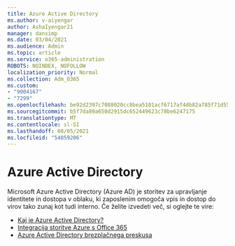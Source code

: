 ```yaml
---
title: Azure Active Directory
ms.author: v-aiyengar
author: AshaIyengar21
manager: dansimp
ms.date: 03/04/2021
ms.audience: Admin
ms.topic: article
ms.service: o365-administration
ROBOTS: NOINDEX, NOFOLLOW
localization_priority: Normal
ms.collection: Adm_O365
ms.custom:
- "9004167"
- "7299"
ms.openlocfilehash: be92d2397c7088020cc8bea5101acf6717af4db82a785f71d55ec5aff9061b1b
ms.sourcegitcommit: b5f7da89a650d2915dc652449623c78be6247175
ms.translationtype: MT
ms.contentlocale: sl-SI
ms.lasthandoff: 08/05/2021
ms.locfileid: "54059206"
---
```

# <a name="azure-active-directory"></a>Azure Active Directory

Microsoft Azure Active Directory (Azure AD) je storitev za upravljanje identitete in dostopa v oblaku, ki zaposlenim omogoča vpis in dostop do virov tako zunaj kot tudi interno. Če želite izvedeti več, si oglejte te vire:

- [Kaj je Azure Active Directory?](https://go.microsoft.com/fwlink/?linkid=2081145)
- [Integracija storitve Azure s Office 365](https://go.microsoft.com/fwlink/?linkid=2081218)
- [Azure Active Directory brezplačnega preskusa](https://go.microsoft.com/fwlink/?linkid=2081144)
